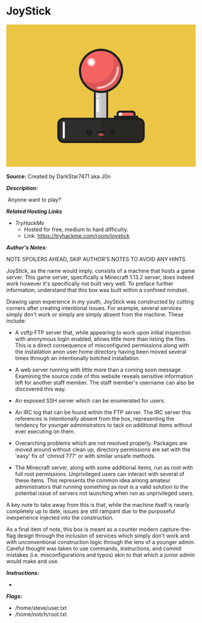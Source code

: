 # JoyStick

![alt text](./images/logo.png?raw=true "JoyStick Logo")

**Source:** Created by DarkStar7471 aka J0n

***Description:***

​	Anyone want to play?

***Related Hosting Links***

- *TryHackMe*
  - Hosted for free, medium to hard difficulty.
  - Link: https://tryhackme.com/room/joystick

***Author's Notes:***

NOTE SPOILERS AHEAD, SKIP AUTHOR'S NOTES TO AVOID ANY HINTS

​JoyStick, as the name would imply, consists of a machine that hosts a game server. This game server, specifically a Minecraft 1.13.2 server, does indeed work however it's specifically not built very well. To preface further information, understand that this box was built within a confined mindset.

Drawing upon experience in my youth, JoyStick was constructed by cutting corners after creating intentional issues. For example, several services simply don't work or simply are simply absent from the machine. These include:

- A vsftp FTP server that, while appearing to work upon initial inspection with anonymous login enabled, allows little more than listing the files. This is a direct consequence of misconfigured permissions along with the installation anon user home directory having been moved several times through an intentionally botched installation.

- A web server running with little more than a coming soon message. Examining the source code of this website reveals sensitive information left for another staff member. The staff member's username can also be discovered this way.

- An exposed SSH server which can be enumerated for users.

- An IRC log that can be found within the FTP server. The IRC server this references is intentionally absent from the box, representing the tendency for younger administrators to tack on additional items without ever executing on them.

- Overarching problems which are not resolved properly. Packages are moved around without clean up, directory permissions are set with the 'easy' fix of 'chmod 777' or with similar unsafe methods.

- The Minecraft server, along with some additional items, run as root with full root permissions. Unprivileged users can interact with several of these items. This represents the common idea among amateur administrators that running something as root is a valid solution to the potential issue of servers not launching when run as unprivileged users.

A key note to take away from this is that, while the machine itself is nearly completely up to date, issues are still rampant due to the purposeful inexperience injected into the construction.

As a final item of note, this box is meant as a counter modern capture-the-flag design through the inclusion of services which simply don't work and with unconventional construction logic through the lens of a younger admin. Careful thought was taken to use commands, instructions, and commit mistakes (i.e. misconfigurations and typos) akin to that which a junior admin would make and use. 



***Instructions:***

-









***Flags:***

- /home/steve/user.txt
- /home/notch/root.txt
​
